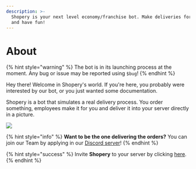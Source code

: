```yaml
---
description: >-
  Shopery is your next level economy/franchise bot. Make deliveries for people
  and have fun!
---
```


# About

{% hint style="warning" %}
The bot is in its launching process at the moment. Any bug or issue may be reported using `$bug`!
{% endhint %}

Hey there! Welcome in Shopery's world. If you're here, you probably were interested by our bot, or you just wanted some documentation.

Shopery is a bot that simulates a real delivery process. You order something, employees make it for you and deliver it into your server directly in a picture.

![](https://top.gg/api/widget/787854966882697216.svg)

{% hint style="info" %}
**Want to be the one delivering the orders?** You can join our Team by applying in our [Discord server](https://dsc.gg/shoperyworkshop)!
{% endhint %}

{% hint style="success" %}
Invite **Shopery** to your server by clicking [here](https://dsc.gg/shopery).
{% endhint %}

